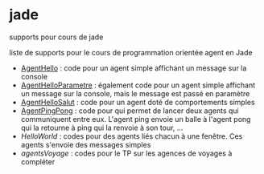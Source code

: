 # jade
supports pour cours de jade

liste de supports pour le cours de programmation orientée agent en Jade
- [AgentHello](https://github.com/EmmanuelADAM/jade/blob/master/helloworldSolo/AgentHello.java) : code pour un agent simple affichant un message sur la console
- [AgentHelloParametre](https://github.com/EmmanuelADAM/jade/blob/master/helloworldSolo/AgentHelloParametre.java) : également code pour un agent simple affichant un message sur la console, mais le message est passé en paramètre
- [AgentHelloSalut](https://github.com/EmmanuelADAM/jade/blob/master/testComp01/AgentHelloSalut.java) : code pour un agent doté de comportements simples
- [AgentPingPong](https://github.com/EmmanuelADAM/jade/blob/master/pingPong/AgentPingPong.java) : code pour qui permet de lancer deux agents qui communiquent entre eux. L'agent ping envoie un balle à l'agent pong qui la retourne à ping qui la renvoie à son tour, ...
- *HelloWorld* : codes pour des agents liés chacun à une fenêtre. Ces agents s'envoie des messages simples
- *agentsVoyage* : codes pour le TP sur les agences de voyages à compléter
